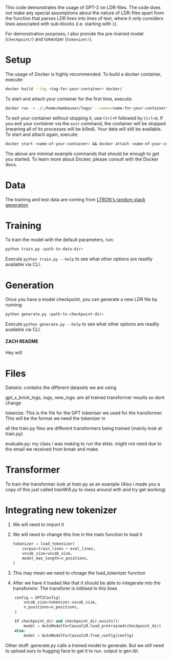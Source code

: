 This code demonstrates the usage of GPT-2 on LDR-files. The code does not make any special assumptions about the nature of LDR-files apart from the function that parses LDR lines into lines of text, where it only considers lines associated with sub-blocks (i.e. starting with `1`).

For demonstration purposes, I also provide the pre-trained model (`checkpoint/`) and tokenizer (`tokenizer/`).

# Setup
The usage of Docker is highly recommended.
To build a docker container, execute:
```bash
docker build --tag <tag-for-your-container> docker/
```

To start and attach your container for the first time, execute:
```bash
docker run -v ./:/home/mambauser/lego/ --name=<name-for-your-container> -it --gpus all <tag-of-your-container-from-the-first-step> bash
```

To exit your container without stopping it, use `Ctrl+P` followed by `Ctrl+Q`.
If you exit your container via the `exit` command, the container will be stopped (meaning all of its processes will be killed). Your data will still be available. To start and attach again, execute:

```bash
docker start <name-of-your-container> && docker attach <name-of-your-container>
```
The above are minimal example commands that should be enough to get you started. To learn more about Docker, please consult with the Docker docs.

# Data
The training and test data are coming from [LTRON's random stack generation](https://github.com/aaronwalsman/ltron/blob/v1.0.0/ltron/dataset/random_stack.py)

# Training
To train the model with the default parameters, run:
```bash
python train.py <path-to-data-dir>
```
Execute `python train.py --help` to see what other options are readily available via CLI.

# Generation
Once you have a model checkpoint, you can generate a new LDR file by running:
```bash
python generate.py <path-to-checkpoint-dir>
```
Execute `python generate.py --help` to see what other options are readily available via CLI.



#### ZACH README ####

Hey will

# Files
Datsets: contains the different datasets we are using

gpt_x_brick_logs, logs, new_logs: are all trained transformer results so dont change

tokenize: This is the file for the GPT tokeniser we used for the transformer. This will be the format we need the tokenizer in

all the train.py files are different transformers being trained (mainly look at train.py)

evaluate.py: my class i was making to run the etsts. might not need due to the email we received from break and make.
# Transformer

To train the transformer look at train.py as an example (Also i made you a copy of this just called trainWill.py to mess around with and try get working)

# Integrating new tokenizer
1. We will need to import it

2. We will need to change this line in the main function to lead it
    ```py
    tokenizer = load_tokenizer(
        corpus=train_lines + eval_lines,
        vocab_size=vocab_size,
        model_max_length=n_positions,
    )
    ```
3. This may mean we need to chnage the load_tokenizer function 

4. After we have it loaded like that it should be able to integerate into the transforemr. The transforer is initlised in this lines

```py
    config = GPT2Config(
        vocab_size=tokenizer.vocab_size,
        n_positions=n_positions,
    )

    if checkpoint_dir and checkpoint_dir.exists():
        model = AutoModelForCausalLM.load_pretrained(checkpoint_dir)
    else:
        model = AutoModelForCausalLM.from_config(config)
```

Other stuff:
    generate.py calls a trained model to generate. But we still need to upload ours to hugging face to get it to run. output is gen.ldr. 
